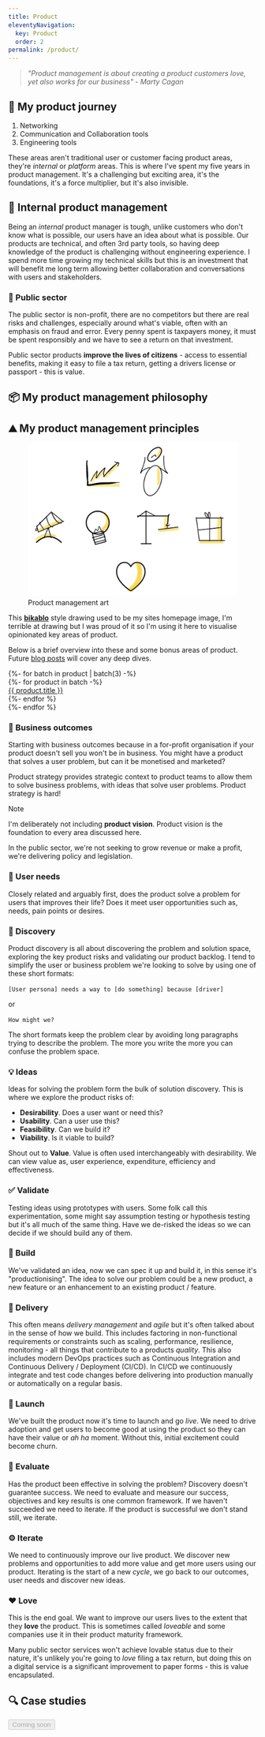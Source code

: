```yaml
---
title: Product
eleventyNavigation:
  key: Product
  order: 2
permalink: /product/
---
```

> *"Product management is about creating a product customers love, yet also works for our business" - Marty Cagan*

## :luggage: My product journey

1. Networking
2. Communication and Collaboration tools
3. Engineering tools

These areas aren't traditional user or customer facing product areas, they're *internal* or *platform* areas. This is where I've spent my five years in product management. It's a challenging but exciting area, it's the foundations, it's a force multiplier, but it's also invisible.

## :construction_worker: Internal product management

Being an *internal* product manager is tough, unlike customers who don't know what is possible, our users have an idea about what is possible. Our products are technical, and often 3rd party tools, so having deep knowledge of the product is challenging without engineering experience. I spend more time growing my technical skills but this is an investment that will benefit me long term allowing better collaboration and conversations with users and stakeholders.

### :loudspeaker: Public sector

The public sector is non-profit, there are no competitors but there are real risks and challenges, especially around what's viable, often with an emphasis on fraud and error. Every penny spent is taxpayers money, it must be spent responsibly and we have to see a return on that investment.

Public sector products **improve the lives of citizens** - access to essential benefits, making it easy to file a tax return, getting a drivers license or passport - this is value.

## :package: My product management philosophy

## :mountain: My product management principles

<figure>
    <img src="/assets/images/productdoodles.webp" alt="Product management art" eleventy:widths="800">
    <figcaption>Product management art</figcaption>
</figure>

This [**bikablo**](https://bikablo.com/en/home-page/) style drawing used to be my sites homepage image, I'm terrible at drawing but I was proud of it so I'm using it here to visualise opinionated key areas of product.

Below is a brief overview into these and some bonus areas of product. Future [blog posts](/blog) will cover any deep dives.

<div>
  {%- for batch in product | batch(3) -%}
    <div class="grid">
      {%- for product in batch -%}
        <div>
          <article>
            <a href="{{ product.link }}" class="card">
              <i class="{{ product.icon }} card-icons"></i>
              <span>{{ product.title }}</span>
            </a>
          </article>
        </div>
      {%- endfor %}
    </div>
  {%- endfor %}
</div>

### :dart: Business outcomes

Starting with business outcomes because in a for-profit organisation if your product doesn't sell you won't be in business. You might have a product that solves a user problem, but can it be monetised and marketed?

Product strategy provides strategic context to product teams to allow them to solve business problems, with ideas that solve user problems. Product strategy is hard!

> [!Note]
> I'm deliberately not including **product vision**. Product vision is the foundation to every area discussed here.

In the public sector, we're not seeking to grow revenue or make a profit, we're delivering policy and legislation.

### :bust_in_silhouette: User needs

Closely related and arguably first, does the product solve a problem for users that improves their life? Does it meet user opportunities such as, needs, pain points or desires.

### :telescope: Discovery

Product discovery is all about discovering the problem and solution space, exploring the key product risks and validating our product backlog. I tend to simplify the user or business problem we're looking to solve by using one of these short formats:

`[User persona] needs a way to [do something] because [driver]`

or

`How might we?`

The short formats keep the problem clear by avoiding long paragraphs trying to describe the problem. The more you write the more you can confuse the problem space.

### :bulb: Ideas

Ideas for solving the problem form the bulk of solution discovery. This is where we explore the product risks of:

- **Desirability**. Does a user want or need this?
- **Usability**. Can a user use this?
- **Feasibility**. Can we build it?
- **Viability**. Is it viable to build?

Shout out to **Value**. Value is often used interchangeably with desirability. We can view value as, user experience, expenditure, efficiency and effectiveness.

### :white_check_mark: Validate

Testing ideas using prototypes with users. Some folk call this experimentation, some might say assumption testing or hypothesis testing but it's all much of the same thing. Have we de-risked the ideas so we can decide if we should build any of them.

### :wrench: Build

We've validated an idea, now we can spec it up and build it, in this sense it's "productionising". The idea to solve our problem could be a new product, a new feature or an enhancement to an existing product / feature.

### :truck: Delivery

This often means *delivery management* and *agile* but it's often talked about in the sense of how we build. This includes factoring in non-functional requirements or constraints such as scaling, performance, resilience, monitoring - all things that contribute to a products *quality*. This also includes modern DevOps practices such as Continuous Integration and Continuous Delivery / Deployment (CI/CD). In CI/CD we continuously integrate and test code changes before delivering into production manually or automatically on a regular basis.
  
### :rocket: Launch

We've built the product now it's time to launch and go *live*. We need to drive adoption and get users to become good at using the product so they can have their value or *ah ha* moment. Without this, initial excitement could become churn.

### :straight_ruler: Evaluate

Has the product been effective in solving the problem?  Discovery doesn't guarantee success. We need to evaluate and measure our success, objectives and key results is one common framework. If we haven't succeeded we need to iterate. If the product is successful we don't stand still, we iterate.

### :gear: Iterate

We need to continuously improve our live product. We discover new problems and opportunities to add more value and get more users using our product. Iterating is the start of a new *cycle*, we go back to our outcomes, user needs and discover new ideas.

### :heart: Love

This is the end goal. We want to improve our users lives to the extent that they **love** the product. This is sometimes called *loveable* and some companies use it in their product maturity framework.

Many public sector services won't achieve lovable status due to their nature, it's unlikely you're going to *love* filing a tax return, but doing this on a digital service is a significant improvement to paper forms - this is value encapsulated.

## :mag: Case studies

<button disabled>Coming soon</button>
